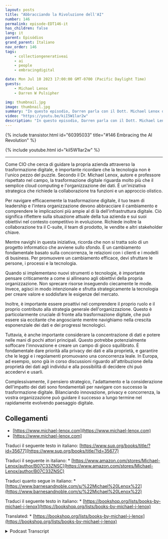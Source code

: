 ```yaml
---
layout: posts
title: "Abbracciando la Rivoluzione dell'AI"
number: 146
permalink: episode-EDT146-it
has_children: false
lang: it
parent: Episódios
grand_parent: Italiano
nav_order: 146
tags:
    - collectiongenerativeai
    - ai
    - people
    - embracingdigital

date: Mon Jul 10 2023 17:00:00 GMT-0700 (Pacific Daylight Time)
guests:
    - Michael Lenox
    - Darren W Pulsipher

img: thumbnail.jpg
image: thumbnail.jpg
summary: "In questo episodio, Darren parla con il Dott. Michael Lenox della crescente rivoluzione dell'IA e di come abbracciarla o essere distrutti. Michael ha appena pubblicato un nuovo libro intitolato "Strategia nell'era digitale: padroneggiare la trasformazione digitale"."
video: "https://youtu.be/kiI5W1lar2w"
description: "In questo episodio, Darren parla con il Dott. Michael Lenox della crescente rivoluzione dell'IA e di come abbracciarla o essere distrutti. Michael ha appena pubblicato un nuovo libro intitolato "Strategia nell'era digitale: padroneggiare la trasformazione digitale"."
---
```


<div>
{% include transistor.html id="60395033" title="#146 Embracing the AI Revolution" %}

{% include youtube.html id="kiI5W1lar2w" %}
</div>

---

Come CIO che cerca di guidare la propria azienda attraverso la trasformazione digitale, è importante ricordare che la tecnologia non è l'unico pezzo del puzzle. Secondo il Dr. Michael Lenox, autore e professore rispettato nel campo, la trasformazione digitale riguarda molto più che il semplice cloud computing e l'organizzazione dei dati. È un'iniziativa strategica che richiede la collaborazione tra funzioni e un approccio olistico.

Per navigare efficacemente la trasformazione digitale, il tuo team di leadership e l'intera organizzazione devono abbracciare il cambiamento e comprendere le implicazioni più ampie al di là dell'infrastruttura digitale. Ciò significa riflettere sulla situazione attuale della tua azienda e sui suoi obiettivi nel contesto competitivo in evoluzione. Richiede inoltre la collaborazione tra il C-suite, il team di prodotto, le vendite e altri stakeholder chiave.

Mentre navighi in questa iniziativa, ricorda che non si tratta solo di un progetto informatico che avviene sullo sfondo. È un cambiamento fondamentale basato sulla concorrenza, le relazioni con i clienti e i modelli di business. Per promuovere un cambiamento efficace, devi sfruttare le persone, i processi e la tecnologia.

Quando si implementano nuovi strumenti o tecnologie, è importante pensare criticamente a come si allineano agli obiettivi della propria organizzazione. Non sprecare risorse inseguendo ciecamente le mode. Invece, agisci in modo intenzionale e sfrutta strategicamente la tecnologia per creare valore e soddisfare le esigenze del mercato.

Inoltre, è importante essere proattivi nel comprendere il proprio ruolo e il proprio contributo alla strategia generale dell'organizzazione. Questo è particolarmente cruciale di fronte alla trasformazione digitale, che può essere sia eccitante che angosciante mentre navighiamo nella crescita esponenziale dei dati e dei progressi tecnologici.

Tuttavia, è anche importante considerare la concentrazione di dati e potere nelle mani di pochi attori principali. Questo potrebbe potenzialmente soffocare l'innovazione e creare un campo di gioco squilibrato. È fondamentale dare priorità alla privacy dei dati e alla proprietà, e garantire che le leggi e i regolamenti promuovano una concorrenza leale. In Europa, ad esempio, sono già in corso discussioni riguardo all'attribuzione della proprietà dei dati agli individui e alla possibilità di decidere chi può accedervi e usarli.

Complessivamente, il pensiero strategico, l'adattamento e la considerazione dell'impatto dei dati sono fondamentali per navigare con successo la trasformazione digitale. Bilanciando innovazione, privacy e concorrenza, la vostra organizzazione può guidare il successo a lungo termine nel rapidamente evolvendo paesaggio digitale.

## Collegamenti

* [https://www.michael-lenox.com](https://www.michael-lenox.com)
* [https://www.michael-lenox.com]

Traduci il seguente testo in italiano: [https://www.sup.org/books/title/?id=35677](https://www.sup.org/books/title/?id=35677)

Traduci il seguente in italiano: * [https://www.amazon.com/stores/Michael-Lenox/author/B07C33ZNSC](https://www.amazon.com/stores/Michael-Lenox/author/B07C33ZNSC)

Traduci quanto segue in italiano: * [https://www.barnesandnoble.com/s/%22Michael%20Lenox%22](https://www.barnesandnoble.com/s/%22Michael%20Lenox%22)

Traduci il seguente testo in italiano: * [https://bookshop.org/lists/books-by-michael-j-lenox](https://bookshop.org/lists/books-by-michael-j-lenox)

Translated: * [https://bookshop.org/lists/books-by-michael-j-lenox](https://bookshop.org/lists/books-by-michael-j-lenox)



<details>
<summary> Podcast Transcript </summary>

<p></p>

</details>
